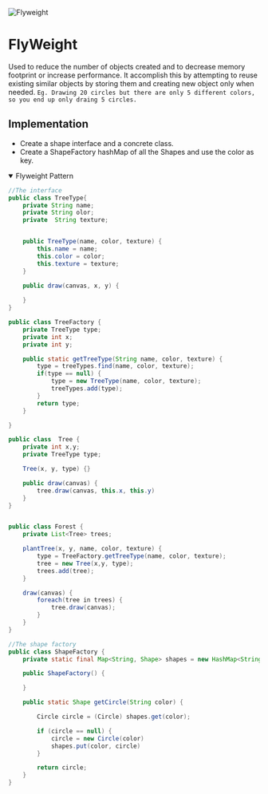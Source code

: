 

![Flyweight ](https://www.tutorialspoint.com/design_pattern/images/flyweight_pattern_uml_diagram.jpg)

# FlyWeight

Used to reduce the number of objects created and to decrease memory footprint or increase performance.
It accomplish this by attempting to reuse existing similar objects by storing them and creating new object only when needed. `Eg. Drawing 20 circles but there are only 5 different colors, so you end up only draing 5 circles.`



## Implementation

- Create a shape interface and a concrete class.
- Create a ShapeFactory hashMap of all the Shapes and use the color as key.





<details open>
<summary>Flyweight Pattern</summary>

```java
//The interface
public class TreeType{
    private String name;
    private String olor;
    private  String texture;


    public TreeType(name, color, texture) {
        this.name = name;
        this.color = color;
        this.texture = texture;
    }
    
    public draw(canvas, x, y) {

    }
}

public class TreeFactory {
    private TreeType type;
    private int x;
    private int y;

    public static getTreeType(String name, color, texture) {
        type = treeTypes.find(name, color, texture);
        if(type == null) {
            type = new TreeType(name, color, texture);
            treeTypes.add(type);
        }
        return type;
    }

}

public class  Tree {
    private int x,y;
    private TreeType type;

    Tree(x, y, type) {}

    public draw(canvas) {
        tree.draw(canvas, this.x, this.y)
    }
}


public class Forest {
    private List<Tree> trees;

    plantTree(x, y, name, color, texture) {
        type = TreeFactory.getTreeType(name, color, texture);
        tree = new Tree(x,y, type);
        trees.add(tree);
    }

    draw(canvas) {
        foreach(tree in trees) {
            tree.draw(canvas);
        }
    }
}
```


```java
//The shape factory
public class ShapeFactory {
    private static final Map<String, Shape> shapes = new HashMap<String, Shape>();

    public ShapeFactory() {

    }

    public static Shape getCircle(String color) {

        Circle circle = (Circle) shapes.get(color);

        if (circle == null) {
            circle = new Circle(color)
            shapes.put(color, circle)
        }

        return circle;
    }
} 
```

</details>